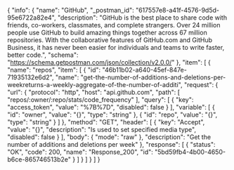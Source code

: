 {
  "info": {
    "name": "GitHub",
    "_postman_id": "617557e8-a41f-4576-9d5d-95e6722a82e4",
    "description": "GitHub is the best place to share code with friends, co-workers, classmates, and complete strangers. Over 24 million people use GitHub to build amazing things together across 67 million repositories. With the collaborative features of GitHub.com and GitHub Business, it has never been easier for individuals and teams to write faster, better code.",
    "schema": "https://schema.getpostman.com/json/collection/v2.0.0/"
  },
  "item": [
    {
      "name": "repos",
      "item": [
        {
          "id": "46b11b02-a640-45ef-847e-71935132e6d2",
          "name": "get-the-number-of-additions-and-deletions-per-weekreturns-a-weekly-aggregate-of-the-number-of-additi",
          "request": {
            "url": {
              "protocol": "http",
              "host": "api.github.com",
              "path": [
                "repos/:owner/:repo/stats/code_frequency"
              ],
              "query": [
                {
                  "key": "access_token",
                  "value": "%7B%7D",
                  "disabled": false
                }
              ],
              "variable": [
                {
                  "id": "owner",
                  "value": "{}",
                  "type": "string"
                },
                {
                  "id": "repo",
                  "value": "{}",
                  "type": "string"
                }
              ]
            },
            "method": "GET",
            "header": [
              {
                "key": "Accept",
                "value": "{}",
                "description": "Is used to set specified media type",
                "disabled": false
              }
            ],
            "body": {
              "mode": "raw"
            },
            "description": "Get the number of additions and deletions per week"
          },
          "response": [
            {
              "status": "OK",
              "code": 200,
              "name": "Response_200",
              "id": "5bd59fb4-4b00-4650-b6ce-865746513b2e"
            }
          ]
        }
      ]
    }
  ]
}